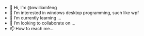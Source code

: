 - 👋 Hi, I’m @nwilliamfeng
- 👀 I’m interested in windows desktop programming, such like wpf
- 🌱 I’m currently learning ...
- 💞️ I’m looking to collaborate on ...
- 📫 How to reach me...

<!---
nwilliamfeng/nwilliamfeng is a ✨ special ✨ repository because its `README.md` (this file) appears on your GitHub profile.
You can click the Preview link to take a look at your changes.
--->
